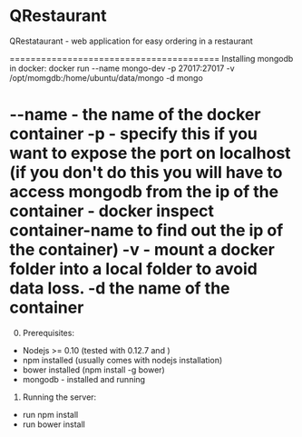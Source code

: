 # QRestaurant
QRestataurant - web application for easy ordering in a restaurant


========================================
Installing mongodb in docker:
  docker run --name mongo-dev -p 27017:27017 -v /opt/momgdb:/home/ubuntu/data/mongo -d mongo

  --name - the name of the docker container
  -p - specify this if you want to expose the port on localhost (if you don't do this you will have to access mongodb from the ip of the container - docker inspect container-name to find out the ip of the container)
  -v - mount a docker folder into a local folder to avoid data loss.
  -d the name of the container
========================================


0. Prerequisites:
  - Nodejs  >= 0.10 (tested with 0.12.7 and )
  - npm installed (usually comes with nodejs installation)
  - bower installed (npm install -g bower)
  - mongodb - installed and running




1. Running the server:
  - run npm install
  - run bower install
